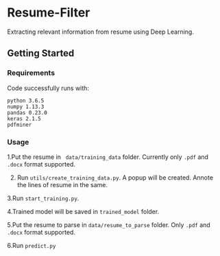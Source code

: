 # Resume-Filter
Extracting relevant information from resume using Deep Learning.

## Getting Started
### Requirements
Code successfully runs with:
```
python 3.6.5
numpy 1.13.3
pandas 0.23.0
keras 2.1.5
pdfminer
```
### Usage
1.Put the resume in ``` data/training_data``` folder. Currently only ```.pdf``` and ```.docx``` format supported.

2. Run ```utils/create_training_data.py```. A popup will be created. Annote the lines of resume in the same.
   
3.Run ```start_training.py```.

4.Trained model will be saved in ```trained_model``` folder.

5.Put the resume to parse in ```data/resume_to_parse``` folder. Only ```.pdf``` and ```.docx``` format supported.

6.Run ```predict.py```



